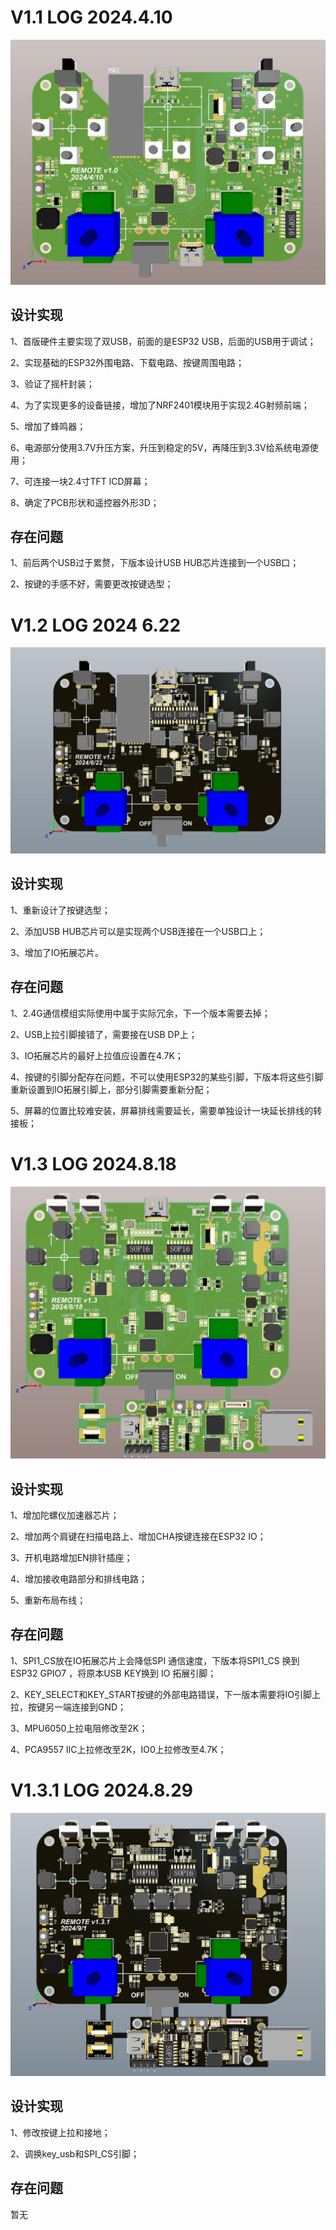 # V1.1 LOG 2024.4.10

![](../../DOCUMENT/picture/PCB1.png)

## 设计实现

1、首版硬件主要实现了双USB，前面的是ESP32 USB，后面的USB用于调试；

2、实现基础的ESP32外围电路、下载电路、按键周围电路；

3、验证了摇杆封装；

4、为了实现更多的设备链接，增加了NRF2401模块用于实现2.4G射频前端；

5、增加了蜂鸣器；

6、电源部分使用3.7V升压方案，升压到稳定的5V，再降压到3.3V给系统电源使用；

7、可连接一块2.4寸TFT lCD屏幕；

8、确定了PCB形状和遥控器外形3D；

## 存在问题

1、前后两个USB过于累赘，下版本设计USB HUB芯片连接到一个USB口；

2、按键的手感不好，需要更改按键选型；

# V1.2 LOG 2024 6.22

![](../../DOCUMENT/picture/PCB2.png)

## 设计实现

1、重新设计了按键选型；

2、添加USB HUB芯片可以是实现两个USB连接在一个USB口上；

3、增加了IO拓展芯片。

## 存在问题

1、2.4G通信模组实际使用中属于实际冗余，下一个版本需要去掉；

2、USB上拉引脚接错了，需要接在USB DP上；

3、IO拓展芯片的最好上拉值应设置在4.7K；

4、按键的引脚分配存在问题，不可以使用ESP32的某些引脚，下版本将这些引脚重新设置到IO拓展引脚上，部分引脚需要重新分配；

5、屏幕的位置比较难安装，屏幕排线需要延长，需要单独设计一块延长排线的转接板；

# V1.3 LOG 2024.8.18

![](../../DOCUMENT/picture/PCB3.png)

## 设计实现

1、增加陀螺仪加速器芯片；

2、增加两个肩键在扫描电路上、增加CHA按键连接在ESP32 IO；

3、开机电路增加EN排针插座；

4、增加接收电路部分和排线电路；

5、重新布局布线；

## 存在问题

1、SPI1_CS放在IO拓展芯片上会降低SPI 通信速度，下版本将SPI1_CS 换到ESP32 GPIO7 ，将原本USB KEY换到 IO 拓展引脚；

2、KEY_SELECT和KEY_START按键的外部电路错误，下一版本需要将IO引脚上拉，按键另一端连接到GND；

3、MPU6050上拉电阻修改至2K；

4、PCA9557 IIC上拉修改至2K，IO0上拉修改至4.7K；

# V1.3.1 LOG 2024.8.29

![](../../DOCUMENT/picture/PCB4.png)

## 设计实现

1、修改按键上拉和接地；

2、调换key_usb和SPI_CS引脚；

## 存在问题

暂无
